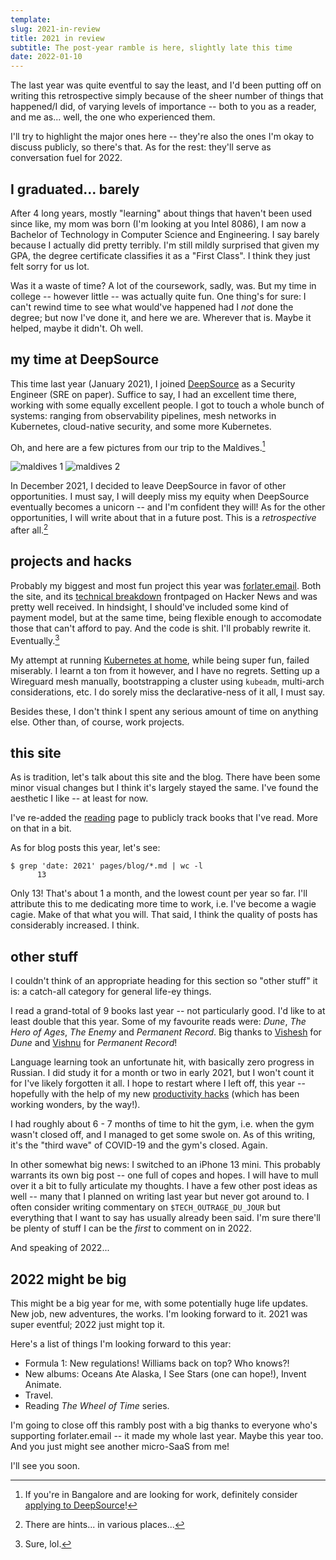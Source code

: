 ```yaml
---
template:
slug: 2021-in-review
title: 2021 in review
subtitle: The post-year ramble is here, slightly late this time
date: 2022-01-10
---
```


The last year was quite eventful to say the least, and I'd been putting
off on writing this retrospective simply because of the sheer number of
things that happened/I did, of varying levels of importance -- both to
you as a reader, and me as... well, the one who experienced them. 

I'll try to highlight the major ones here -- they're also the ones I'm
okay to discuss publicly, so there's that. As for the rest: they'll
serve as conversation fuel for 2022.

## I graduated... barely

After 4 long years, mostly "learning" about things that haven't been
used since like, my mom was born (I'm looking at you Intel 8086), I am
now a Bachelor of Technology in Computer Science and Engineering. I say
barely because I actually did pretty terribly. I'm still mildly
surprised that given my GPA, the degree certificate classifies it as a
"First Class". I think they just felt sorry for us lot.

Was it a waste of time? A lot of the coursework, sadly, was. But my time
in college -- however little -- was actually quite fun. One thing's for
sure: I can't rewind time to see what would've happened had I _not_ done
the degree; but now I've done it, and here we are. Wherever that is.
Maybe it helped, maybe it didn't. Oh well.

## my time at DeepSource

This time last year (January 2021), I joined
[DeepSource](https://deepsource.io) as a Security Engineer (SRE on
paper). Suffice to say, I had an excellent time there, working with some
equally excellent people. I got to touch a whole bunch of systems:
ranging from observability pipelines, mesh networks in Kubernetes,
cloud-native security, and some more Kubernetes.

Oh, and here are a few pictures from our trip to the Maldives.[^1]

![maldives 1](https://x.icyphox.sh/FX~bI.jpg)
![maldives 2](https://x.icyphox.sh/DMHDG.jpg)

[^1]:  If you're in Bangalore and are looking for work, definitely
    consider [applying to DeepSource](https://careers.deepsource.io)!

In December 2021, I decided to leave DeepSource in favor of other
opportunities. I must say, I will deeply miss my equity when DeepSource
eventually becomes a unicorn -- and I'm confident they will! As for the
other opportunities, I will write about that in a future post. This is a
_retrospective_ after all.[^2]

[^2]: There are hints... in various places...

## projects and hacks

Probably my biggest and most fun project this year was
[forlater.email](https://forlater.email). Both the site, and its
[technical breakdown](/blog/building-forlater) frontpaged on Hacker News
and was pretty well received. In hindsight, I should've included some
kind of payment model, but at the same time, being flexible enough to
accomodate those that can't afford to pay. And the code is shit. I'll
probably rewrite it. Eventually.[^3]

[^3]: Sure, lol.

My attempt at running [Kubernetes at home](/blog/k8s-at-home), while
being super fun, failed miserably. I learnt a ton from it however, and I
have no regrets. Setting up a Wireguard mesh manually, bootstrapping a
cluster using `kubeadm`, multi-arch considerations, etc. I do sorely
miss the declarative-ness of it all, I must say.

Besides these, I don't think I spent any serious amount of time on
anything else. Other than, of course, work projects.

## this site

As is tradition, let's talk about this site and the blog. There have
been some minor visual changes but I think it's largely stayed the same.
I've found the aesthetic I like -- at least for now.

I've re-added the [reading](/reading) page to publicly track books that
I've read. More on that in a bit.

As for blog posts this year, let's see:

```console
$ grep 'date: 2021' pages/blog/*.md | wc -l
      13
```

Only 13! That's about 1 a month, and the lowest count per year so far.
I'll attribute this to me dedicating more time to work, i.e. I've become
a wagie cagie. Make of that what you will. That said, I think the
quality of posts has considerably increased. I think.

## other stuff

I couldn't think of an appropriate heading for this section so "other
stuff" it is: a catch-all category for general life-ey things.

I read a grand-total of 9 books last year -- not particularly good. I'd
like to at least double that this year. Some of my favourite reads were:
_Dune_, _The Hero of Ages_, _The Enemy_ and _Permanent Record_. Big
thanks to [Vishesh](https://awalvie.me) for _Dune_ and
[Vishnu](https://twitter.com/thebluefowl) for _Permanent Record_!

Language learning took an unfortunate hit, with basically zero progress
in Russian. I did study it for a month or two in early 2021, but I won't
count it for I've likely forgotten it all. I hope to restart where I
left off, this year -- hopefully with the help of my new [productivity
hacks](/blog/bujo) (which has been working wonders, by the way!).

I had roughly about 6 - 7 months of time to hit the gym, i.e. when the
gym wasn't closed off, and I managed to get some swole on. As of this
writing, it's the "third wave" of COVID-19 and the gym's closed. Again.

In other somewhat big news: I switched to an iPhone 13 mini. This
probably warrants its own big post -- one full of copes and hopes. I
will have to mull over it a bit to fully articulate my thoughts. I have
a few other post ideas as well -- many that I planned on writing last
year but never got around to. I often consider writing commentary on
`$TECH_OUTRAGE_DU_JOUR` but everything that I want to say has usually
already been said. I'm sure there'll be plenty of stuff I can be the
_first_ to comment on in 2022.

And speaking of 2022...

## 2022 might be big

This might be a big year for me, with some potentially huge life
updates. New job, new adventures, the works. I'm looking forward to it.
2021 was super eventful; 2022 just might top it.

Here's a list of things I'm looking forward to this year:

- Formula 1: New regulations! Williams back on top? Who knows?!
- New albums: Oceans Ate Alaska, I See Stars (one can hope!), Invent
  Animate.
- Travel.
- Reading _The Wheel of Time_ series.

I'm going to close off this rambly post with a big thanks to everyone who's
supporting forlater.email -- it made my whole last year. Maybe this year
too. And you just might see another micro-SaaS from me!

I'll see you soon.
